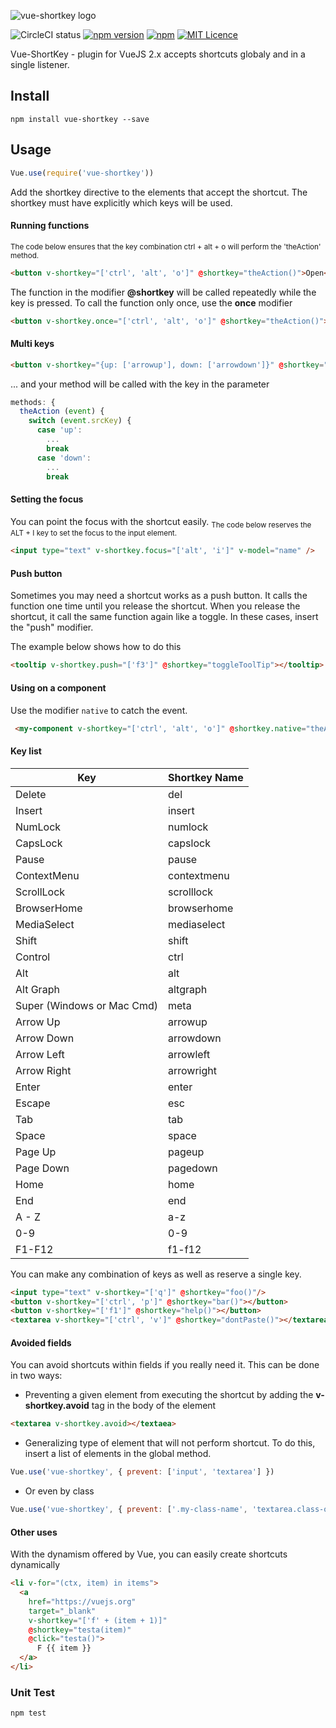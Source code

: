 ![vue-shortkey logo](https://github.com/iFgR/vue-shortkey/blob/master/logo/shortkey.png?raw=true)

![CircleCI status](https://circleci.com/gh/iFgR/vue-shortkey.svg?style=shield&circle-token=:circle-token)
[![npm version](https://badge.fury.io/js/vue-shortkey.svg)](https://badge.fury.io/js/vue-shortkey)
[![npm](https://img.shields.io/npm/dt/vue-shortkey.svg)](https://www.npmjs.com/package/vue-shortkey)
[![MIT Licence](https://badges.frapsoft.com/os/mit/mit.svg?v=103)](https://opensource.org/licenses/mit-license.php)

Vue-ShortKey - plugin for VueJS 2.x accepts shortcuts globaly and in a single listener.

## Install
```
npm install vue-shortkey --save
```

## Usage
```javascript
Vue.use(require('vue-shortkey'))
```
Add the shortkey directive to the elements that accept the shortcut.
The shortkey must have explicitly which keys will be used.

#### Running functions
<sub>The code below ensures that the key combination ctrl + alt + o will perform the 'theAction' method.</sub>

```html
<button v-shortkey="['ctrl', 'alt', 'o']" @shortkey="theAction()">Open</button>
```
The function in the modifier __@shortkey__ will be called repeatedly while the key is pressed. To call the function only once, use the __once__ modifier
```html
<button v-shortkey.once="['ctrl', 'alt', 'o']" @shortkey="theAction()">Open</button>
```


#### Multi keys
```html
<button v-shortkey="{up: ['arrowup'], down: ['arrowdown']}" @shortkey="theAction">Joystick</button>
```
... and your method will be called with the key in the  parameter
```javascript
methods: {
  theAction (event) {
    switch (event.srcKey) {
      case 'up':
        ...
        break
      case 'down':
        ...
        break
```

#### Setting the focus
You can point the focus with the shortcut easily.
<sub>The code below reserves the ALT + I key to set the focus to the input element.</sub>
```html
<input type="text" v-shortkey.focus="['alt', 'i']" v-model="name" />
```

#### Push button
Sometimes you may need a shortcut works as a push button. It calls the function one time until you release the shortcut. When you release the shortcut, it call the same function again like a toggle. In these cases, insert the "push" modifier.

The example below shows how to do this
```html
<tooltip v-shortkey.push="['f3']" @shortkey="toggleToolTip"></tooltip>
```

#### Using on a component
Use the modifier `native` to catch the event.
```html
 <my-component v-shortkey="['ctrl', 'alt', 'o']" @shortkey.native="theAction()"></my-component>
```

#### Key list
| Key                        | Shortkey Name |
|----------------------------|---------------|
| Delete                     | del           |
| Insert                     | insert        |
| NumLock                    | numlock       |
| CapsLock                   | capslock      |
| Pause                      | pause         |
| ContextMenu                | contextmenu   |
| ScrollLock                 | scrolllock    |
| BrowserHome                | browserhome   |
| MediaSelect                | mediaselect   |
| Shift                      | shift         |
| Control                    | ctrl          |
| Alt                        | alt           |
| Alt Graph                  | altgraph      |
| Super (Windows or Mac Cmd) | meta          |
| Arrow Up                   | arrowup       |
| Arrow Down                 | arrowdown     |
| Arrow Left                 | arrowleft     |
| Arrow Right                | arrowright    |
| Enter                      | enter         |
| Escape                     | esc           |
| Tab                        | tab           |
| Space                      | space         |
| Page Up                    | pageup        |
| Page Down                  | pagedown      |
| Home                       | home          |
| End                        | end           |
| A - Z                      | a-z           |
| 0-9                        | 0-9           |
| F1-F12                     | f1-f12        |

You can make any combination of keys as well as reserve a single key.
```html
<input type="text" v-shortkey="['q']" @shortkey="foo()"/>
<button v-shortkey="['ctrl', 'p']" @shortkey="bar()"></button>
<button v-shortkey="['f1']" @shortkey="help()"></button>
<textarea v-shortkey="['ctrl', 'v']" @shortkey="dontPaste()"></textarea>
```

#### Avoided fields
You can avoid shortcuts within fields if you really need it. This can be done in two ways:
* Preventing a given element from executing the shortcut by adding the **v-shortkey.avoid** tag in the body of the element
```html
<textarea v-shortkey.avoid></textaea>
```
* Generalizing type of element that will not perform shortcut. To do this, insert a list of elements in the global method.

```javascript
Vue.use('vue-shortkey', { prevent: ['input', 'textarea'] })
```

* Or even by class
```javascript
Vue.use('vue-shortkey', { prevent: ['.my-class-name', 'textarea.class-of-textarea'] })
```

#### Other uses
With the dynamism offered by Vue, you can easily create shortcuts dynamically
```html
<li v-for="(ctx, item) in items">
  <a
    href="https://vuejs.org"
    target="_blank"
    v-shortkey="['f' + (item + 1)]"
    @shortkey="testa(item)"
    @click="testa()">
      F {{ item }}
  </a>
</li>
```

### Unit Test
```
npm test
```

